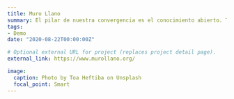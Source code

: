 ```yaml
---
title: Muro Llano
summary: El pilar de nuestra convergencia es el conocimiento abierto. Trabajamos en programas especializados en las áreas de filosofía política y teoría política internacional.
tags:
- Demo
date: "2020-08-22T00:00:00Z"

# Optional external URL for project (replaces project detail page).
external_link: https://www.murollano.org/

image:
  caption: Photo by Toa Heftiba on Unsplash
  focal_point: Smart
---
```

